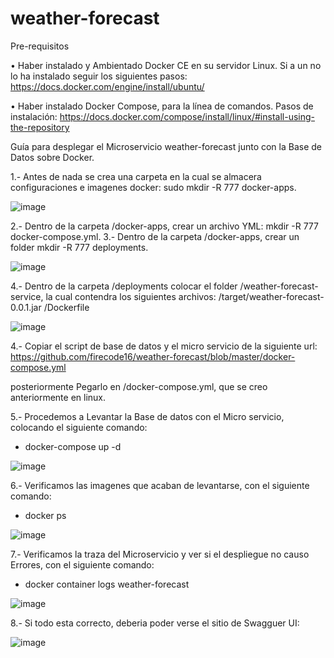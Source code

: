 # weather-forecast

Pre-requisitos

•	Haber instalado y Ambientado Docker CE en su servidor Linux. Si a un no lo ha instalado seguir los siguientes pasos:
https://docs.docker.com/engine/install/ubuntu/

•	Haber instalado Docker Compose, para la línea de comandos. Pasos de instalación:
https://docs.docker.com/compose/install/linux/#install-using-the-repository

Guía para desplegar el Microservicio weather-forecast junto con la Base de Datos sobre Docker.

1.- Antes de nada se crea una carpeta en la cual se almacera configuraciones e imagenes docker: sudo mkdir -R 777 docker-apps.

![image](https://user-images.githubusercontent.com/69737708/215504322-0347fae5-3c35-482e-ad79-38831a78fc25.png)

2.- Dentro de la carpeta /docker-apps, crear un archivo YML: mkdir -R 777 docker-compose.yml.
3.- Dentro de la carpeta /docker-apps, crear un folder mkdir -R 777 deployments.

![image](https://user-images.githubusercontent.com/69737708/215511896-f99f5b01-d84f-4cab-9e9a-d467b18fccd6.png)

4.- Dentro de la carpeta /deployments colocar el folder /weather-forecast-service, la cual contendra los siguientes archivos:
/target/weather-forecast-0.0.1.jar
/Dockerfile

![image](https://user-images.githubusercontent.com/69737708/215513728-9a17fe33-7eef-4779-ad2c-a9a15bca82b0.png)

4.- Copiar el script de base de datos y el micro servicio de la siguiente url:
https://github.com/firecode16/weather-forecast/blob/master/docker-compose.yml

posteriormente Pegarlo en /docker-compose.yml, que se creo anteriormente en linux.

5.- Procedemos a Levantar la Base de datos con el Micro servicio, colocando el siguiente comando:
  - docker-compose up -d
  
  ![image](https://user-images.githubusercontent.com/69737708/215520402-1f1e06dd-b2d6-4006-919b-7838e1b5a9be.png)

6.- Verificamos las imagenes que acaban de levantarse, con el siguiente comando:
  - docker ps
  
  ![image](https://user-images.githubusercontent.com/69737708/215521178-b2cf5e05-0eec-4a3a-90c6-1ac3f7406b29.png)

7.- Verificamos la traza del Microservicio y ver si el despliegue no causo Errores, con el siguiente comando:
  - docker container logs weather-forecast
  
  ![image](https://user-images.githubusercontent.com/69737708/215523041-8e348dbe-e561-4580-84a1-60f0b8a01179.png)

8.- Si todo esta correcto, deberia poder verse el sitio de Swagguer UI:

![image](https://user-images.githubusercontent.com/69737708/215523842-bfbe06fd-9a59-4c9d-b3a7-bcf2886ecc2b.png)


